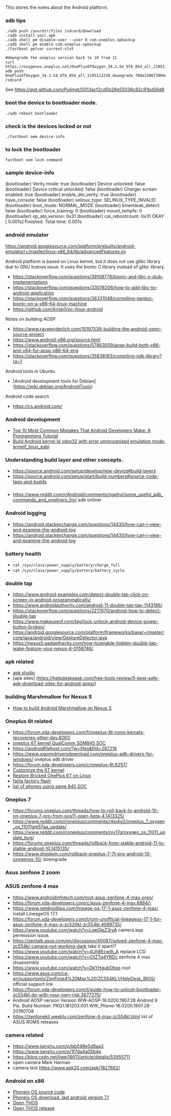 This stores the notes about the Android platform.


### adb tips
```
./adb push /yourdir/files /sdcard/Download
./adb install your.apk
./adb shell pm disable-user --user 0 com.oneplus.opbackup    
./adb shell pm enable com.oneplus.opbackup
./fastboot getvar current-slot 

#downgrade the oneplus version back to 10 from 11
curl https://oxygenos.oneplus.net/OnePlus6TOxygen_34.J.54_OTA_054_all_2105112238_downgrade_708a3306f3904ad4.zip
adb push OnePlus6TOxygen_34.J.54_OTA_054_all_2105112238_downgrade_708a3306f3904ad4.zip /sdcard

```

See https://gist.github.com/Pulimet/5013acf2cd5b28e55036c82c91bd56d8

### boot the device to bootloader mode.
```
./adb reboot bootloader
```

### check is the devices locked or not
```
./fastboot oem device-info
```
### to lock the bootloader
```
fastboot oem lock command 
```


### sample device-info
(bootloader) Verity mode: true
(bootloader) Device unlocked: false
(bootloader) Device critical unlocked: false
(bootloader) Charger screen enabled: true
(bootloader) enable_dm_verity: true
(bootloader) have_console: false
(bootloader) selinux_type: SELINUX_TYPE_INVALID
(bootloader) boot_mode: NORMAL_MODE
(bootloader) kmemleak_detect: false
(bootloader) force_training: 0
(bootloader) mount_tempfs: 0
(bootloader) op_abl_version: 0x31
(bootloader) cal_rebootcount: 0x31
OKAY [  0.001s]
Finished. Total time: 0.001s



### android emulator
https://android.googlesource.com/platform/prebuilts/android-emulator/+/master/linux-x86_64/lib/advancedFeatures.ini



Android platform is based on Linux kernel, but it does not use glibc library due to GNU license issue.  It uses the bionic C library instead of glibc library.

* https://stackoverflow.com/questions/39108778/bionic-and-libc-s-stub-implementations
* https://stackoverflow.com/questions/33076206/how-to-add-libc-to-android-application
* https://stackoverflow.com/questions/36331048/compiling-gentoo-bionic-on-a-x86-64-linux-machine
* https://github.com/krisk0/pc-linux-android

Notes on building AOSP
* https://www.raywenderlich.com/10197539-building-the-android-open-source-project
* https://www.android-x86.org/source.html
* https://stackoverflow.com/questions/57863059/aosp-build-both-x86-and-x64-for-aosp-x86-64-eng
* https://stackoverflow.com/questions/35838183/compiling-ndk-library?rq=1


Android tools in Ubuntu
* [Android development tools for Debian] (https://wiki.debian.org/AndroidTools)

Android code search
* https://cs.android.com/

### Android development
* [Top 10 Most Common Mistakes That Android Developers Make: A Programming Tutorial](https://www.toptal.com/android/top-10-most-common-android-development-mistakes)
* [Build Android kernel ld vdso32 with error unrecognised emulation mode: armelf_linux_eabi](https://stackoverflow.com/questions/73496847/build-android-kernel-ld-vdso32-with-error-unrecognised-emulation-mode-armelf-li)

### Understanding build layer and other concepts.
* https://source.android.com/setup/develop/new-device#build-layers
* https://source.android.com/setup/start/build-numbers#source-code-tags-and-builds

###
* https://www.reddit.com/r/Android/comments/ngphyi/some_useful_adb_commands_and_oneliners_for/ adb onliner

### Android logging
* https://android.stackexchange.com/questions/14430/how-can-i-view-and-examine-the-android-log
* https://android.stackexchange.com/questions/14430/how-can-i-view-and-examine-the-android-log

### battery health
* ```cat /sys/class/power_supply/battery/charge_full```
* ```cat /sys/class/power_supply/battery/battery_cycle``` 

### double tap
* https://www.android-examples.com/detect-double-tap-click-on-screen-in-android-programmatically/
* https://www.androidauthority.com/android-11-double-tap-tap-1143186/
* https://stackoverflow.com/questions/2217670/android-how-to-detect-double-tap
* https://www.makeuseof.com/tag/lock-unlock-android-device-power-button-broken/
* https://android.googlesource.com/platform/frameworks/base/+/master/core/java/android/view/GestureDetector.java
* https://nexus5.gadgethacks.com/how-to/enable-hidden-double-tap-wake-feature-your-nexus-6-0158746/



### apk related
* [apk studio](https://github.com/vaibhavpandeyvpz/apkstudio)
* [apk sites] (https://helpdeskgeek.com/free-tools-review/5-best-safe-apk-download-sites-for-android-apps/)

### building Marshmallow for Nexus S
* [How to build Android Marshmallow on Nexus S](http://dmitry.gr/?r=06.%20Thoughts&proj=05.%20Android%20M%20on%20Nexus%20S)

### Oneplus 6t related
* https://forum.xda-developers.com/f/oneplus-6t-roms-kernels-recoveries-other-dev.8261/
* [oneplus 6T kernel QualComm SDM845 SOC](https://github.com/0ctobot/neutrino_kernel_oneplus_sdm845)
* https://androidfilehost.com/?w=files&flid=287218
* https://www.xiaomidriversdownload.com/oneplus-adb-drivers-for-windows/  oneplus adb driver
* https://forum.xda-developers.com/c/oneplus-6t.8257/
* [Customize the 6T kernel](https://forum.xda-developers.com/t/how-to-customize-the-kernel-of-oneplus-6t.3930896/)
* [Restore Bricked OnePlus 6T on Linux](https://forums.ubports.com/topic/5715/restore-bricked-oneplus-6t-on-linux)
* [fajita factory flash](https://github.com/Intrinsically-Sublime/fajita-factory-flash-bash-scripts)
* [list of phones using same 845 SOC](https://www.techwalls.com/qualcomm-snapdragon-845-smartphones/)

### Oneplus 7
* https://forums.oneplus.com/threads/how-to-roll-back-to-android-10-on-oneplus-7-pro-from-oos11-open-beta-4.1413325/
* https://www.reddit.com/r/oneplus/comments/nkp4g2/oneplus_7_oxygen_os_11011gm57aa_update/
* https://www.reddit.com/r/oneplus/comments/niy17q/oxygen_os_11011_update_bug/
* https://forums.oneplus.com/threads/rollback-from-stable-android-11-to-stable-android-10.1415135/
* https://www.droidwin.com/rollback-oneplus-7-7t-pro-android-10-oxygenos-10/ downgrade

### Asus zenfone 2 zoom

### ASUS zenfone 4 max
* https://www.androidinfotech.com/root-asus-zenfone-4-max-oreo/
* https://forum.xda-developers.com/c/asus-zenfone-4-max.6884/\
* https://www.getdroidtips.com/lineage-os-17-1-asus-zenfone-4-max/  install LineageOS 17.1
* https://forum.xda-developers.com/t/rom-unofficial-lineageos-17-1-for-asus-zenfone-4-max-q-zc520kl-zc554kl.4089735/
* https://www.youtube.com/watch?v=LgeGIeZ3rvA camera app permission issue.
* https://zentalk.asus.com/en/discussion/40087/solved-zenfone-4-max-zc554kl-camera-not-working-dark take it apart!?
* https://www.youtube.com/watch?v=4Uh8Ecw9i_A replace LCD
* https://www.youtube.com/watch?v=iOIZTq4YRDc zenfone 4 max disassembly
* https://www.youtube.com/watch?v=DkYHgubOhqs root
* https://www.asus.com/ca-en/supportonly/ZenFone4%20Max%20(ZC554KL)/HelpDesk_BIOS/ official support link
* https://forum.xda-developers.com/t/guide-how-to-unlock-bootloader-zc554kl-do-with-your-own-risk.3677270/
* Android AOSP version Version WW-AOSP-16.0200.1907.28 Android 9 Pie.  Build Number: PKQ1.181203.001.WW_Phone-16.0200.1907.28-20190708
* https://zenfonekit.weebly.com/zenfone-4-max-zc554kl.html list of ASUS ROMS releases 

### camera related
* https://www.jianshu.com/p/bb048e5d8aa3
* https://www.jianshu.com/p/1f7da4a05b4e
* https://blog.csdn.net/liwei16611/article/details/53955711
* open camera Mark Harman
* camera test https://www.apk20.com/apk/1827662/

### Android on x86
* [Phoneix OS source code](https://github.com/PhoenixOS/kernel)
* [Phoneix OS download. last android version 7.1](http://www.phoenixos.com/en/download_x86)
* [Open THOS](https://openthos.github.io/join.html)
* [Open THOS release](https://mirrors.tuna.tsinghua.edu.cn/openthos/Release/8.1/unstable/)
